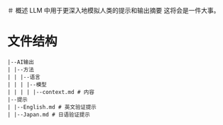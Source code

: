 

＃ 概述
LLM 中用于更深入地模拟人类的提示和输出摘要
这将会是一件大事。


# 文件结构
```
|--AI输出
| |--方法
| | |--语言
| | | |--模型
| | | | |--context.md # 内容
|--提示
| |--English.md # 英文验证提示
| |--Japan.md # 日语验证提示